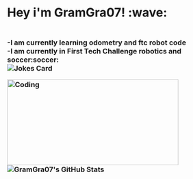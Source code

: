 ###
<h1 align="left">Hey i'm GramGra07! :wave:
<h3 align="left">
<br/>
-I am currently learning odometry and ftc robot code
<br/>
-I am currently in First Tech Challenge robotics and soccer:soccer:
 <br/>
<img src="https://readme-jokes.vercel.app/api?hideBorder&theme=dracula" alt="Jokes Card" />
  
<img align="middle" alt="Coding" width="400" height="200"
     src="https://res.cloudinary.com/practicaldev/image/fetch/s--sNXjzc6P--/c_limit%2Cf_auto%2Cfl_progressive%2Cq_66%2Cw_880/https://media1.tenor.com/images/0c34272909ee2a4db5606a014082312b/tenor.gif%3Fitemid%3D15828752">
  <br/>
<img align="left" alt="GramGra07's GitHub Stats" src="https://github-readme-stats.vercel.app/api?username=GramGra07&show_icons=true&hide_border=false&title_color=ff652f&icon_color=FFE400&bg_color=09131B&text_color=ffffff&border_color=0c1a25" />
<br />

